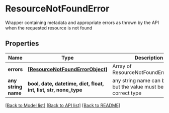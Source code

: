 # ResourceNotFoundError

Wrapper containing metadata and appropriate errors as thrown by the API when the requested resource is not found

## Properties
Name | Type | Description | Notes
------------ | ------------- | ------------- | -------------
**errors** | [**[ResourceNotFoundErrorObject]**](ResourceNotFoundErrorObject.md) | Array of ResourceNotFoundErrorObject | 
**any string name** | **bool, date, datetime, dict, float, int, list, str, none_type** | any string name can be used but the value must be the correct type | [optional]

[[Back to Model list]](../README.md#documentation-for-models) [[Back to API list]](../README.md#documentation-for-api-endpoints) [[Back to README]](../README.md)


